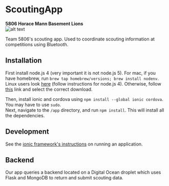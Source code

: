 # ScoutingApp

**5806 Horace Mann Basement Lions**  
![alt text](https://avatars3.githubusercontent.com/u/15164506?v=3&s=200 "Basement Lions")

Team 5806's scouting app. Used to coordinate scouting information at competitions using Bluetooth.

## Installation

First install node.js 4 (very important it is not node.js 5). For mac, if you have homebrew, run `brew tap homebrew/versions; brew install nodenv`. Linux users look [here](https://nodejs.org/en/download/package-manager/ "Linux NodeJS install") (follow instructions for node.js 4). Otherwise, follow [this](https://nodejs.org/en/download/ "NodeJS install") link and select the correct download.  

Then, install ionic and cordova using `npm install --global ionic cordova`. You may have to use `sudo`.  
Next, navigate to the `/app` directory, and run `npm install`. This will install all the dependencies.  

## Development

See the [ionic framework's instructions](http://ionicframework.com/docs/guide/testing.html) on running an application.

## Backend
Our app queries a backend located on a Digital Ocean droplet which uses Flask and MongoDB to return and submit scouting data.
